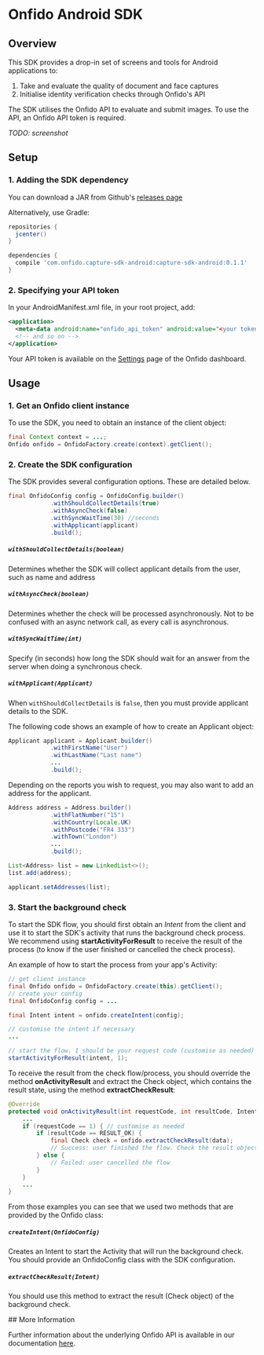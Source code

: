 # Onfido Android SDK

## Overview

This SDK provides a drop-in set of screens and tools for Android applications to:

1. Take and evaluate the quality of document and face captures
2. Initialise identity verification checks through Onfido's API

The SDK utilises the Onfido API to evaluate and submit images.  To use the API, an Onfido API token is required.

*TODO: screenshot*

## Setup

### 1. Adding the SDK dependency

You can download a JAR from Github's [releases page](https://github.com/onfido/onfido-android-sdk/releases)

Alternatively, use Gradle:

```gradle
repositories {
  jcenter()
}

dependencies {
  compile 'com.onfido.capture-sdk-android:capture-sdk-android:0.1.1'
}
```

### 2. Specifying your API token

In your AndroidManifest.xml file, in your root project, add:

```xml
<application>
  <meta-data android:name="onfido_api_token" android:value="<your token>"/>
  <!-- and so on -->
</application>
```

Your API token is available on the [Settings](https://onfido.com/dashboard/settings/api) page of the Onfido dashboard.

## Usage

### 1. Get an Onfido client instance

To use the SDK, you need to obtain an instance of the client object:

```java
final Context context = ...;
Onfido onfido = OnfidoFactory.create(context).getClient();
```

### 2. Create the SDK configuration

The SDK provides several configuration options.  These are detailed below.

```java
final OnfidoConfig config = OnfidoConfig.builder()
            .withShouldCollectDetails(true)
            .withAsyncCheck(false)
            .withSyncWaitTime(30) //seconds
            .withApplicant(applicant)
            .build();
```

##### `withShouldCollectDetails(boolean)`
Determines whether the SDK will collect applicant details from the user, such as name and address

##### `withAsyncCheck(boolean)`
Determines whether the check will be processed asynchronously.  Not to be confused with an async network call, as every call is asynchronous.

##### `withSyncWaitTime(int)`
Specify (in seconds) how long the SDK should wait for an answer from the server when doing a synchronous check.

##### `withApplicant(Applicant)`
When `withShouldCollectDetails` is `false`, then you must provide applicant details to the SDK.

The following code shows an example of how to create an Applicant object:

```java
Applicant applicant = Applicant.builder()
            .withFirstName("User")
            .withLastName("Last name")
            ...
            .build();
```

Depending on the reports you wish to request, you may also want to add an address for the applicant.

```java
Address address = Address.builder()
            .withFlatNumber("15")
            .withCountry(Locale.UK)
            .withPostcode("FR4 333")
            .withTown("London")
            ...
            .build();

List<Address> list = new LinkedList<>();
list.add(address);

applicant.setAddresses(list);
```

### 3. Start the background check

To start the SDK flow, you should first obtain an *Intent* from the client and use it to start the SDK's activity that runs the background check process. We recommend using **startActivityForResult** to receive the result of the process (to know if the user finished or cancelled the check process).

An example of how to start the process from your app's Activity:

```java
// get client instance
final Onfido onfido = OnfidoFactory.create(this).getClient();
// create your config
final OnfidoConfig config = ...

final Intent intent = onfido.createIntent(config);

// customise the intent if necessary
...

// start the flow. 1 should be your request code (customise as needed)
startActivityForResult(intent, 1);
```

To receive the result from the check flow/process, you should override the method **onActivityResult** and extract the Check object, which contains the result state, using the method **extractCheckResult**:

```java
@Override
protected void onActivityResult(int requestCode, int resultCode, Intent data) {
    ...
    if (requestCode == 1) { // customise as needed
        if (resultCode == RESULT_OK) {
            final Check check = onfido.extractCheckResult(data);
            // Success: user finished the flow. Check the result object
        } else {
            // Failed: user cancelled the flow
        }
    }
    ...
}
```

From those examples you can see that we used two methods that are provided by the Onfido class:

##### `createIntent(OnfidoConfig)`
Creates an Intent to start the Activity that will run the background check. You should provide an OnfidoConfig class with the SDK configuration.

##### `extractCheckResult(Intent)`
You should use this method to extract the result (Check object) of the background check.

## More Information

Further information about the underlying Onfido API is available in our documentation [here](https://onfido.com/documentation).
